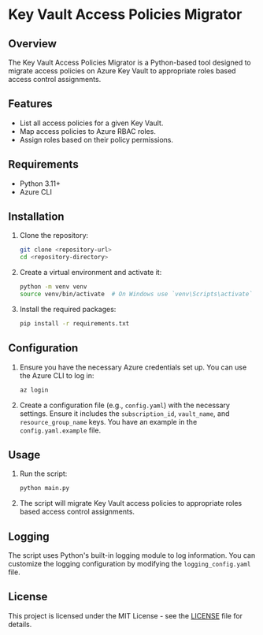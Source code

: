 # Key Vault Access Policies Migrator

## Overview
The Key Vault Access Policies Migrator is a Python-based tool designed to migrate access policies on Azure Key Vault to appropriate roles based access control assignments.

## Features
- List all access policies for a given Key Vault.
- Map access policies to Azure RBAC roles.
- Assign roles based on their policy permissions.

## Requirements
- Python 3.11+
- Azure CLI

## Installation
1. Clone the repository:
    ```sh
    git clone <repository-url>
    cd <repository-directory>
    ```

2. Create a virtual environment and activate it:
    ```sh
    python -m venv venv
    source venv/bin/activate  # On Windows use `venv\Scripts\activate`
    ```

3. Install the required packages:
    ```sh
    pip install -r requirements.txt
    ```

## Configuration
1. Ensure you have the necessary Azure credentials set up. You can use the Azure CLI to log in:
    ```sh
    az login
    ```

2. Create a configuration file (e.g., `config.yaml`) with the necessary settings. Ensure it includes the `subscription_id`, `vault_name`, and `resource_group_name` keys. You have an example in the `config.yaml.example` file.

## Usage
1. Run the script:
    ```sh
    python main.py
    ```
2. The script will migrate Key Vault access policies to appropriate roles based access control assignments.

## Logging
The script uses Python's built-in logging module to log information. You can customize the logging configuration by modifying the `logging_config.yaml` file.


## License
This project is licensed under the MIT License - see the [LICENSE](LICENSE) file for details.